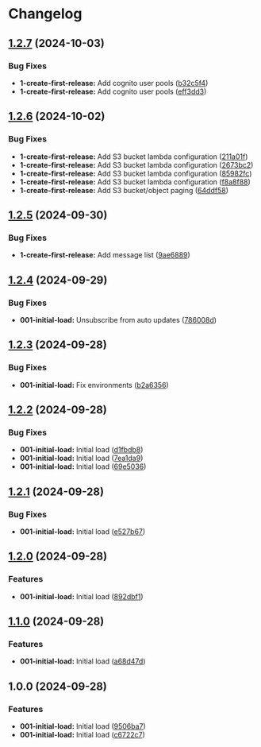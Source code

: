 # Changelog

## [1.2.7](https://github.com/jensvogt/awsmock-ui/compare/v1.2.6...v1.2.7) (2024-10-03)


### Bug Fixes

* **1-create-first-release:** Add cognito user pools ([b32c5f4](https://github.com/jensvogt/awsmock-ui/commit/b32c5f45b5c4f8c3af8a78eb8b62401f278bcbca))
* **1-create-first-release:** Add cognito user pools ([eff3dd3](https://github.com/jensvogt/awsmock-ui/commit/eff3dd33e9bad2d0be21ce207ade9f4e1ffaa67b))

## [1.2.6](https://github.com/jensvogt/awsmock-ui/compare/v1.2.5...v1.2.6) (2024-10-02)


### Bug Fixes

* **1-create-first-release:** Add S3 bucket lambda configuration ([211a01f](https://github.com/jensvogt/awsmock-ui/commit/211a01f22addc8cc75c6a0c664a8162952139e10))
* **1-create-first-release:** Add S3 bucket lambda configuration ([2673bc2](https://github.com/jensvogt/awsmock-ui/commit/2673bc2a537f48642424376759373914329ff638))
* **1-create-first-release:** Add S3 bucket lambda configuration ([85982fc](https://github.com/jensvogt/awsmock-ui/commit/85982fc6050ee20f080d0bf613cbb17a5da1df71))
* **1-create-first-release:** Add S3 bucket lambda configuration ([f8a8f88](https://github.com/jensvogt/awsmock-ui/commit/f8a8f88bb906f0e19a6e8629a4bdfc92726d752e))
* **1-create-first-release:** Add S3 bucket/object paging ([64ddf58](https://github.com/jensvogt/awsmock-ui/commit/64ddf5857754a1b8686e363f90ae088e7ea524be))

## [1.2.5](https://github.com/jensvogt/awsmock-ui/compare/v1.2.4...v1.2.5) (2024-09-30)


### Bug Fixes

* **1-create-first-release:** Add message list ([9ae6889](https://github.com/jensvogt/awsmock-ui/commit/9ae6889b4b2376179ed7754675fc82ca7aa089d1))

## [1.2.4](https://github.com/jensvogt/awsmock-ui/compare/v1.2.3...v1.2.4) (2024-09-29)


### Bug Fixes

* **001-initial-load:** Unsubscribe from auto updates ([786008d](https://github.com/jensvogt/awsmock-ui/commit/786008daa895f6fdb80c7788fc515f2d4c3b11f0))

## [1.2.3](https://github.com/jensvogt/awsmock-ui/compare/v1.2.2...v1.2.3) (2024-09-28)


### Bug Fixes

* **001-initial-load:** Fix environments ([b2a6356](https://github.com/jensvogt/awsmock-ui/commit/b2a6356a1e466834f4b6243d9b55ae305cf43161))

## [1.2.2](https://github.com/jensvogt/awsmock-ui/compare/v1.2.1...v1.2.2) (2024-09-28)


### Bug Fixes

* **001-initial-load:** Initial load ([d1fbdb8](https://github.com/jensvogt/awsmock-ui/commit/d1fbdb832f30384a6f2f0ca984267fdc0b9f8432))
* **001-initial-load:** Initial load ([7ea1da9](https://github.com/jensvogt/awsmock-ui/commit/7ea1da95318e52f2997c3f8dad2db22a1df9ec5c))
* **001-initial-load:** Initial load ([69e5036](https://github.com/jensvogt/awsmock-ui/commit/69e5036e4bfecb90b8ab3db2d5c4fd571c46da8d))

## [1.2.1](https://github.com/jensvogt/awsmock-ui/compare/v1.2.0...v1.2.1) (2024-09-28)


### Bug Fixes

* **001-initial-load:** Initial load ([e527b67](https://github.com/jensvogt/awsmock-ui/commit/e527b673cb5b1c328c80ad6dd5fbdd64acee4e7b))

## [1.2.0](https://github.com/jensvogt/awsmock-ui/compare/v1.1.0...v1.2.0) (2024-09-28)


### Features

* **001-initial-load:** Initial load ([892dbf1](https://github.com/jensvogt/awsmock-ui/commit/892dbf15762432f376613cce0739416474483938))

## [1.1.0](https://github.com/jensvogt/awsmock-ui/compare/v1.0.0...v1.1.0) (2024-09-28)


### Features

* **001-initial-load:** Initial load ([a68d47d](https://github.com/jensvogt/awsmock-ui/commit/a68d47d4cf9435d8a15dfbc4d5e80aae3357342a))

## 1.0.0 (2024-09-28)


### Features

* **001-initial-load:** Initial load ([9506ba7](https://github.com/jensvogt/awsmock-ui/commit/9506ba7071edf7ebbc221ef5cc24af06a328d2f8))
* **001-initial-load:** Initial load ([c6722c7](https://github.com/jensvogt/awsmock-ui/commit/c6722c70b49898c76219be2787cb8fa7b75d582d))
